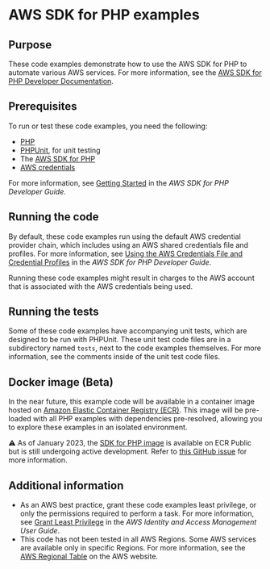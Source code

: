# AWS SDK for PHP examples

## Purpose

These code examples demonstrate how to use the AWS SDK for PHP to automate various AWS services. For more information, see the [AWS SDK for PHP Developer Documentation](https://docs.aws.amazon.com/sdk-for-php).

## Prerequisites

To run or test these code examples, you need the following:

- [PHP](https://www.php.net/)
- [PHPUnit](https://phpunit.de/), for unit testing
- The [AWS SDK for PHP](https://aws.amazon.com/sdk-for-php/)
- [AWS credentials](https://docs.aws.amazon.com/sdk-for-php/v3/developer-guide/guide_credentials.html)

For more information, see [Getting Started](https://docs.aws.amazon.com/sdk-for-php/v3/developer-guide/getting-started_index.html) in the *AWS SDK for PHP Developer Guide*.

## Running the code 

By default, these code examples run using the default AWS credential provider chain, which includes using an AWS shared credentials file and profiles. For more information, see [Using the AWS Credentials File and Credential Profiles](https://docs.aws.amazon.com/sdk-for-php/v3/developer-guide/guide_credentials_profiles.html) in the *AWS SDK for PHP Developer Guide*.

Running these code examples might result in charges to the AWS account that is associated with the AWS credentials being used.

## Running the tests

Some of these code examples have accompanying unit tests, which are designed to be run with PHPUnit. These unit test code files are in a subdirectory named `tests`, next to the code examples themselves. For more information, see the comments inside of the unit test code files.

## Docker image (Beta)
In the near future, this example code will be available in a container image
hosted on [Amazon Elastic Container Registry (ECR)](https://docs.aws.amazon.com/AmazonECR/latest/userguide/what-is-ecr.html). This image will be pre-loaded
with all PHP examples with dependencies pre-resolved, allowing you to explore
these examples in an isolated environment.

⚠️ As of January 2023, the [SDK for PHP image](https://gallery.ecr.aws/aws-docs-sdk-examples/php) is available on ECR Public but is still
undergoing active development. Refer to
[this GitHub issue](https://github.com/awsdocs/aws-doc-sdk-examples/issues/4131)
for more information.

## Additional information

- As an AWS best practice, grant these code examples least privilege, or only the permissions required to perform a task. For more information, see 
  [Grant Least Privilege](https://docs.aws.amazon.com/IAM/latest/UserGuide/best-practices.html#grant-least-privilege) in the *AWS Identity and Access Management User Guide*.
- This code has not been tested in all AWS Regions. Some AWS services are available only in specific Regions. For more information, see the 
  [AWS Regional Table](https://aws.amazon.com/about-aws/global-infrastructure/regional-product-services/) on the AWS website.

